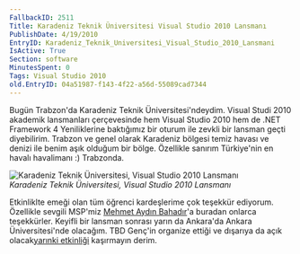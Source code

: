 ```yaml
---
FallbackID: 2511
Title: Karadeniz Teknik Üniversitesi Visual Studio 2010 Lansmanı
PublishDate: 4/19/2010
EntryID: Karadeniz_Teknik_Universitesi_Visual_Studio_2010_Lansmani
IsActive: True
Section: software
MinutesSpent: 0
Tags: Visual Studio 2010
old.EntryID: 04a51987-f143-4f22-a56d-55089cad7344
---
```

Bugün Trabzon'da Karadeniz Teknik Üniversitesi'ndeydim. Visual Studi
2010 akademik lansmanları çerçevesinde hem Visual Studio 2010 hem de
.NET Framework 4 Yeniliklerine baktığımız bir oturum ile zevkli bir
lansman geçti diyebilirim. Trabzon ve genel olarak Karadeniz bölgesi
temiz havası ve denizi ile benim aşık olduğum bir bölge. Özellikle
sanırım Türkiye'nin en havalı havalimanı :) Trabzonda.

![Karadeniz Teknik Üniversitesi, Visual Studio 2010
Lansmanı](http://cdn.daron.yondem.com/assets/2511/19042010_1.jpg)\
*Karadeniz Teknik Üniversitesi, Visual Studio 2010 Lansmanı*

Etkinliklte emeği olan tüm öğrenci kardeşlerime çok teşekkür ediyorum.
Özellikle sevgili MSP'miz [Mehmet Aydın
Bahadır](http://blog.aydinbahadir.net/)'a buradan onlarca teşekkürler.
Keyifli bir lansman sonrası yarın da Ankara'da Ankara Üniversitesi'nde
olacağım. TBD Genç'in organize ettiği ve dışarıya da açık olacak[yarınki
etkinliği](http://www.tbdgenc.com/2010/04/etkinlik-microsoft-silverlight-ve-sharepoint-egitimi)
kaşırmayın derim.


